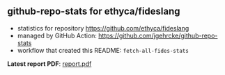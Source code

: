 ## github-repo-stats for ethyca/fideslang

- statistics for repository https://github.com/ethyca/fideslang
- managed by GitHub Action: https://github.com/jgehrcke/github-repo-stats
- workflow that created this README: `fetch-all-fides-stats`

**Latest report PDF**: [report.pdf](https://github.com/iamkelllly/fides-stats/raw/main/ethyca/fideslang/latest-report/report.pdf)


